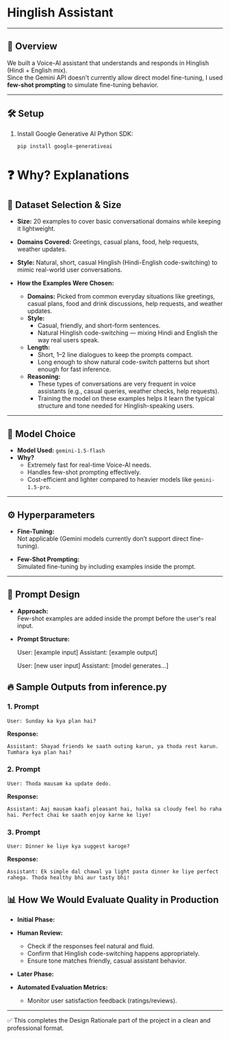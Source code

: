 # Hinglish Assistant

---

## 📖 Overview

We built a Voice-AI assistant that understands and responds in Hinglish (Hindi + English mix).  
Since the Gemini API doesn't currently allow direct model fine-tuning, I used **few-shot prompting** to simulate fine-tuning behavior.

---

## 🛠 Setup

1. Install Google Generative AI Python SDK:
   ```bash
   pip install google-generativeai


# ❓ Why? Explanations

## 📄 Dataset Selection & Size

- **Size:** 20 examples to cover basic conversational domains while keeping it lightweight.
- **Domains Covered:** Greetings, casual plans, food, help requests, weather updates.
- **Style:** Natural, short, casual Hinglish (Hindi-English code-switching) to mimic real-world user conversations.


- **How the Examples Were Chosen:**
  - **Domains:** Picked from common everyday situations like greetings, casual plans, food and drink discussions, help requests, and weather updates.
  - **Style:** 
    - Casual, friendly, and short-form sentences.
    - Natural Hinglish code-switching — mixing Hindi and English the way real users speak.
  - **Length:** 
    - Short, 1–2 line dialogues to keep the prompts compact.
    - Long enough to show natural code-switch patterns but short enough for fast inference.
  - **Reasoning:** 
    - These types of conversations are very frequent in voice assistants (e.g., casual queries, weather checks, help requests).
    - Training the model on these examples helps it learn the typical structure and tone needed for Hinglish-speaking users.

---

## 🧠 Model Choice

- **Model Used:** `gemini-1.5-flash`
- **Why?**
  - Extremely fast for real-time Voice-AI needs.
  - Handles few-shot prompting effectively.
  - Cost-efficient and lighter compared to heavier models like `gemini-1.5-pro`.

---

## ⚙️ Hyperparameters

- **Fine-Tuning:**  
  Not applicable (Gemini models currently don’t support direct fine-tuning).
  
- **Few-Shot Prompting:**  
  Simulated fine-tuning by including examples inside the prompt.

---

## 📝 Prompt Design

- **Approach:**  
  Few-shot examples are added inside the prompt before the user's real input.

- **Prompt Structure:**
   
   User: [example input]
   Assistant: [example output]

   User: [new user input]
   Assistant: [model generates...]


## 🔥 Sample Outputs from inference.py

### 1. Prompt
```
User: Sunday ka kya plan hai?
```

**Response:**
```
Assistant: Shayad friends ke saath outing karun, ya thoda rest karun. Tumhara kya plan hai?
```

### 2. Prompt
```
User: Thoda mausam ka update dedo.
```

**Response:**
```
Assistant: Aaj mausam kaafi pleasant hai, halka sa cloudy feel ho raha hai. Perfect chai ke saath enjoy karne ke liye!
```

### 3. Prompt
```
User: Dinner ke liye kya suggest karoge?
```

**Response:**
```
Assistant: Ek simple dal chawal ya light pasta dinner ke liye perfect rahega. Thoda healthy bhi aur tasty bhi!
```



## 📊 How We Would Evaluate Quality in Production

- **Initial Phase:**
- **Human Review:**
  - Check if the responses feel natural and fluid.
  - Confirm that Hinglish code-switching happens appropriately.
  - Ensure tone matches friendly, casual assistant behavior.

- **Later Phase:**
- **Automated Evaluation Metrics:**
  - Monitor user satisfaction feedback (ratings/reviews).

---

✅ This completes the Design Rationale part of the project in a clean and professional format.


